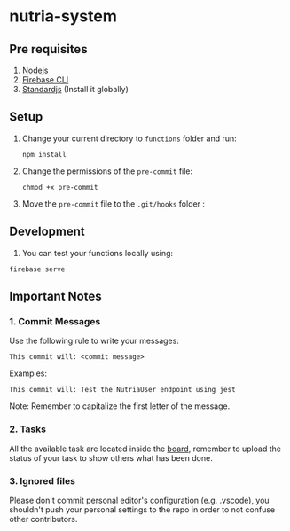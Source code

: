 # nutria-system

## Pre requisites

1. [Nodejs](https://nodejs.org/en/download/)
1. [Firebase CLI](https://firebase.google.com/docs/cli)
1. [Standardjs](https://standardjs.com/#install) (Install it globally)

## Setup

1. Change your current directory to `functions` folder and run:

   ```node
   npm install
   ```

1. Change the permissions of the `pre-commit` file:

   ```
   chmod +x pre-commit
   ```

1. Move the `pre-commit` file to the `.git/hooks` folder :

## Development

1. You can test your functions locally using:

```
firebase serve
```

## Important Notes

### 1. Commit Messages

Use the following rule to write your messages:

```
This commit will: <commit message>
```

Examples:

```
This commit will: Test the NutriaUser endpoint using jest
```

Note: Remember to capitalize the first letter of the message.

### 2. Tasks

All the available task are located inside the [board](https://github.com/Proyecto-Nutria/nutria-system/projects/1), remember to upload the status of your task to show others what has been done.

### 3. Ignored files

Please don't commit personal editor's configuration (e.g. .vscode), you shouldn't push your personal settings to the repo in order to not confuse other contributors.
